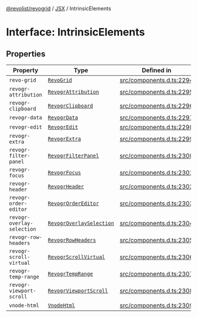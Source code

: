[@revolist/revogrid](README.md) / [JSX](Namespace.JSX.md) / IntrinsicElements

# Interface: IntrinsicElements

## Properties

| Property | Type | Defined in |
| ------ | ------ | ------ |
| `revo-grid` | [`RevoGrid`](JSX.Interface.RevoGrid.md) | [src/components.d.ts:2294](https://github.com/revolist/revogrid/blob/ff1c29109648eb0543e674392be7b9af90d92acc/src/components.d.ts#L2294) |
| `revogr-attribution` | [`RevogrAttribution`](JSX.Interface.RevogrAttribution.md) | [src/components.d.ts:2295](https://github.com/revolist/revogrid/blob/ff1c29109648eb0543e674392be7b9af90d92acc/src/components.d.ts#L2295) |
| `revogr-clipboard` | [`RevogrClipboard`](JSX.Interface.RevogrClipboard.md) | [src/components.d.ts:2296](https://github.com/revolist/revogrid/blob/ff1c29109648eb0543e674392be7b9af90d92acc/src/components.d.ts#L2296) |
| `revogr-data` | [`RevogrData`](JSX.Interface.RevogrData.md) | [src/components.d.ts:2297](https://github.com/revolist/revogrid/blob/ff1c29109648eb0543e674392be7b9af90d92acc/src/components.d.ts#L2297) |
| `revogr-edit` | [`RevogrEdit`](JSX.Interface.RevogrEdit.md) | [src/components.d.ts:2298](https://github.com/revolist/revogrid/blob/ff1c29109648eb0543e674392be7b9af90d92acc/src/components.d.ts#L2298) |
| `revogr-extra` | [`RevogrExtra`](JSX.Interface.RevogrExtra.md) | [src/components.d.ts:2299](https://github.com/revolist/revogrid/blob/ff1c29109648eb0543e674392be7b9af90d92acc/src/components.d.ts#L2299) |
| `revogr-filter-panel` | [`RevogrFilterPanel`](JSX.Interface.RevogrFilterPanel.md) | [src/components.d.ts:2300](https://github.com/revolist/revogrid/blob/ff1c29109648eb0543e674392be7b9af90d92acc/src/components.d.ts#L2300) |
| `revogr-focus` | [`RevogrFocus`](JSX.Interface.RevogrFocus.md) | [src/components.d.ts:2301](https://github.com/revolist/revogrid/blob/ff1c29109648eb0543e674392be7b9af90d92acc/src/components.d.ts#L2301) |
| `revogr-header` | [`RevogrHeader`](JSX.Interface.RevogrHeader.md) | [src/components.d.ts:2302](https://github.com/revolist/revogrid/blob/ff1c29109648eb0543e674392be7b9af90d92acc/src/components.d.ts#L2302) |
| `revogr-order-editor` | [`RevogrOrderEditor`](JSX.Interface.RevogrOrderEditor.md) | [src/components.d.ts:2303](https://github.com/revolist/revogrid/blob/ff1c29109648eb0543e674392be7b9af90d92acc/src/components.d.ts#L2303) |
| `revogr-overlay-selection` | [`RevogrOverlaySelection`](JSX.Interface.RevogrOverlaySelection.md) | [src/components.d.ts:2304](https://github.com/revolist/revogrid/blob/ff1c29109648eb0543e674392be7b9af90d92acc/src/components.d.ts#L2304) |
| `revogr-row-headers` | [`RevogrRowHeaders`](JSX.Interface.RevogrRowHeaders.md) | [src/components.d.ts:2305](https://github.com/revolist/revogrid/blob/ff1c29109648eb0543e674392be7b9af90d92acc/src/components.d.ts#L2305) |
| `revogr-scroll-virtual` | [`RevogrScrollVirtual`](JSX.Interface.RevogrScrollVirtual.md) | [src/components.d.ts:2306](https://github.com/revolist/revogrid/blob/ff1c29109648eb0543e674392be7b9af90d92acc/src/components.d.ts#L2306) |
| `revogr-temp-range` | [`RevogrTempRange`](JSX.Interface.RevogrTempRange.md) | [src/components.d.ts:2307](https://github.com/revolist/revogrid/blob/ff1c29109648eb0543e674392be7b9af90d92acc/src/components.d.ts#L2307) |
| `revogr-viewport-scroll` | [`RevogrViewportScroll`](JSX.Interface.RevogrViewportScroll.md) | [src/components.d.ts:2308](https://github.com/revolist/revogrid/blob/ff1c29109648eb0543e674392be7b9af90d92acc/src/components.d.ts#L2308) |
| `vnode-html` | [`VnodeHtml`](JSX.Interface.VnodeHtml.md) | [src/components.d.ts:2309](https://github.com/revolist/revogrid/blob/ff1c29109648eb0543e674392be7b9af90d92acc/src/components.d.ts#L2309) |

